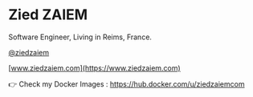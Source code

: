 # Zied ZAIEM

Software Engineer, Living in Reims, France. 

[@ziedzaiem](https://github.com/ziedzaiem)

[www.ziedzaiem.com](https://www.ziedzaiem.com)

👉 Check my Docker Images : https://hub.docker.com/u/ziedzaiemcom
